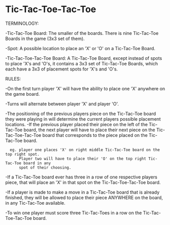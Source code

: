 # Tic-Tac-Toe-Tac-Toe

TERMINOLOGY:


  -Tic-Tac-Toe Board: The smaller of the boards. There is nine Tic-Tac-Toe Boards in the game (3x3 set of them).
  
  -Spot: A possible location to place an 'X' or 'O' on a Tic-Tac-Toe Board.
  
  -Tic-Tac-Toe-Tac-Toe Board: A Tic-Tac-Toe Board, except instead of spots to place 'X's and 'O's, it contains a 
    3x3 set of Tic-Tac-Toe Boards, which each have a 3x3 of placement spots for 'X's and 'O's.


RULES:


-On the first turn player 'X' will have the ability to place one 'X' anywhere on the game board.

-Turns will alternate between player 'X' and player 'O'.

-The positioning of the previous players piece on the Tic-Tac-Toe board they were playing in will
  determine the current players possible placement locations.
    -If the previous player placed their piece on the left of the Tic-Tac-Toe board, the next
      player will have to place their next piece on the Tic-Tac-Toe-Tac-Toe board that 
      corresponds to the piece placed on the Tic-Tac-Toe board.
      
      eg. player one places 'X' on right middle Tic-Tac-Toe board on the top right spot. 
          Player two will have to place their 'O' on the top right Tic-Tac-Toe board in any
          spot of their choosing.

-If a Tic-Tac-Toe board ever has three in a row of one respective players piece, that will place
  an 'X' in that spot on the Tic-Tac-Toe-Tac-Toe board.
  
-If a player is made to make a move in a Tic-Tac-Toe board that is already finished, they will
  be allowed to place their piece ANYWHERE on the board, in any Tic-Tac-Toe available.
    
-To win one player must score three Tic-Tac-Toes in a row on the Tic-Tac-Toe-Tac-Toe board.

